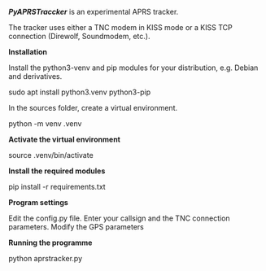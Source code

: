 ***PyAPRSTraccker*** is an experimental APRS tracker.

The tracker uses either a TNC modem in KISS mode or a KISS TCP connection (Direwolf, Soundmodem, etc.).

**Installation**

Install the python3-venv and pip modules for your distribution, e.g. Debian and derivatives.

sudo apt install python3.venv python3-pip

In the sources folder, create a virtual environment.

python -m venv .venv

**Activate the virtual environment**

source .venv/bin/activate

**Install the required modules**

pip install -r requirements.txt

**Program settings**

Edit the config.py file. Enter your callsign and the TNC connection parameters.
Modify the GPS parameters

**Running the programme**

python aprstracker.py


